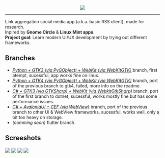 <div align="center">
  <img align="center" src="https://github.com/user-attachments/assets/ecd79ed6-311e-45e7-abbb-a16822ec4f68"></img>
  <hr>
  <div align="left">
    <a>Link aggregation social media app (a.k.a. basic RSS client), made for research.</a>
    <br>
    <a>Inpired by <b>Gnome Circle</b> & <b>Linux Mint apps</b>.</a>
    <br>
    <a><b>Project goal</b>: Learn modern UI/UX development by trying out different frameworks.</a>
    <br>
    <h2>Branches</h2>
    <ul>
      <li><i><a href="https://github.com/ahopness/Juno/tree/python-gtk3">Python + GTK3 (via PyGObject) + WebKit (via WebKitGTK)</a></i> branch, first atempt, sucessful, app works fine on linux.</li>
      <li><i><a href="https://github.com/ahopness/Juno/tree/python-gtk4">Python + GTK4 (via PyGObject) + WebKit (via WebKitGTK)</a></i> branch, port of the previous branch to gtk4, failed, more info on the readme.</li>
      <li><i><a href="https://github.com/ahopness/Juno/tree/csharp-gtk3">C# + GTK3 (via GTKSharp) + WebKit (via  WebkitGtkSharp)</a></i> branch, port of the first branch to dotnet, sucessful, works mostly fine but has some performance issues.</li>
      <li><i><a href="https://github.com/ahopness/Juno/tree/csharp-avalonia">C# + AvaloniaUI + CEF (via  WebView)</a></i> branch, port of the previous branch to other UI & WebView frameworks, sucessful, works well, only a bit too heavy on storage.</li>
      <li><i>(comming soon)</i> flutter branch.</li>
    </ul>
  <h2>Screeshots</h2>
  <img align="center" src="https://github.com/user-attachments/assets/32c9d6e0-051e-4ca6-ba2e-ca5ee9428ef5"></img>
  <img align="center" src="https://github.com/user-attachments/assets/2bd311bd-4910-413c-be4f-908d97411fbe"></img>
  <img align="center" src="https://github.com/user-attachments/assets/361e4e3d-8390-4d3b-9067-fe95145327ab"></img>
  <img align="center" src="https://github.com/user-attachments/assets/b93556ef-1452-4108-9af0-dd57fa913473"></img>
  </div>
</div>
